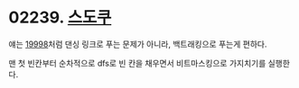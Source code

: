 # 02239. [스도쿠](./02239.cpp)

얘는 [19998](./19998.md)처럼 댄싱 링크로 푸는 문제가 아니라, 백트래킹으로 푸는게 편하다.

맨 첫 빈칸부터 순차적으로 dfs로 빈 칸을 채우면서 비트마스킹으로 가지치기를 실행한다.
